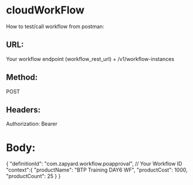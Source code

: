 # cloudWorkFlow

How to test/call workflow from postman:

## URL:
Your workflow endpoint (workflow_rest_url) + /v1/workflow-instances

## Method:
POST

## Headers:
Authorization: Bearer <OAuth Token>
  
# Body:
  {
    "definitionId": "com.zapyard.workflow.poapproval", // Your Workflow ID
    "context":{
        "productName": "BTP Training DAY6 WF",
        "productCost": 1000,
        "productCount": 25
    }
}
